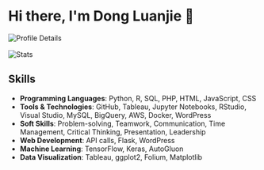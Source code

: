 # Hi there, I'm Dong Luanjie 👋

<div style="display: flex; flex-direction: column; justify-content: center; gap: 1rem;">
  <img 
    src="http://github-profile-summary-cards.vercel.app/api/cards/profile-details?username=Luanjie-Dong&theme=default" 
    alt="Profile Details" 
    style="flex: 1 1 calc(50% - 1rem); max-width: 100%; height: auto;" />
  <img 
    src="http://github-profile-summary-cards.vercel.app/api/cards/stats?username=Luanjie-Dong&theme=default" 
    alt="Stats" 
    style="flex: 1 1 calc(50% - 1rem); max-width: 100%; height: auto;" />
</div>

## Skills

- **Programming Languages**: Python, R, SQL, PHP, HTML, JavaScript, CSS
- **Tools & Technologies**: GitHub, Tableau, Jupyter Notebooks, RStudio, Visual Studio, MySQL, BigQuery, AWS, Docker, WordPress
- **Soft Skills**: Problem-solving, Teamwork, Communication, Time Management, Critical Thinking, Presentation, Leadership
- **Web Development**: API calls, Flask, WordPress
- **Machine Learning**: TensorFlow, Keras, AutoGluon
- **Data Visualization**: Tableau, ggplot2, Folium, Matplotlib



